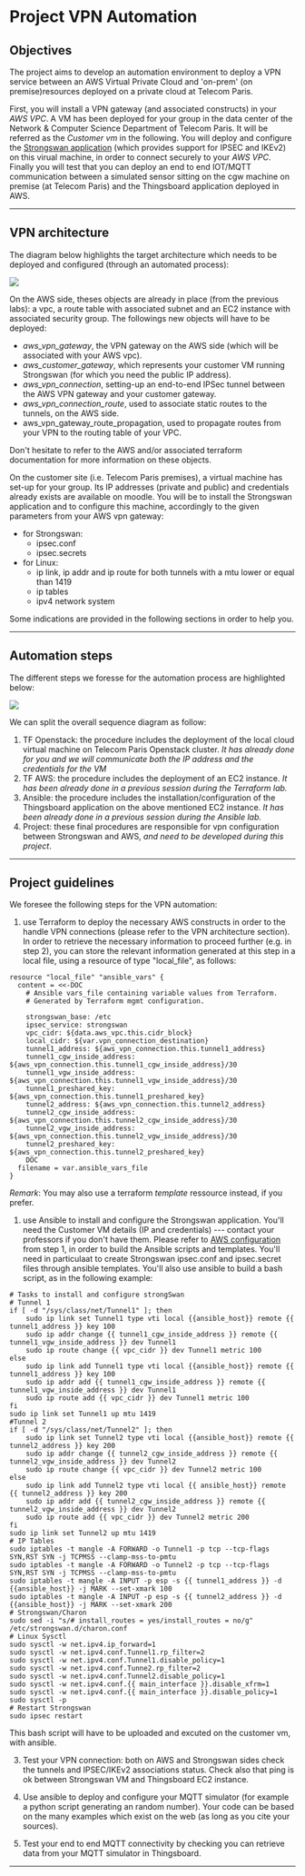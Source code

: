 # Project VPN Automation

## Objectives

The project aims to develop an automation environment to deploy a VPN service between an AWS Virtual Private Cloud and 'on-prem' (on premise)resources deployed on a private cloud at Telecom Paris. 
<!--- (JLR: thy don't know what it is yet, so better to deal with that latter on) In the AWS VPC the customer gateway, VPN gateway, VPN connections and route table constructs have to be deployed and configured to interwork with a localy deployed virtual machine on Telecom Paris openstack cluster. -->
First, you will install a VPN gateway (and associated constructs) in your *AWS VPC*. A VM has been deployed for your group in the data center of the Network & Computer Science Department of Telecom Paris. It will be referred as the *Customer vm* in the following. You will deploy and configure the [Strongswan application](https://www.strongswan.org) (which provides support for IPSEC and IKEv2) on this virual machine, in order to connect securely to your *AWS VPC*. Finally you will test that you can deploy an end to end IOT/MQTT communication between a simulated sensor sitting on the cgw machine on premise (at Telecom Paris) and the Thingsboard application deployed in AWS.

---

## VPN architecture

The diagram below highlights the target architecture which needs to be deployed and configured (through an automated process):

![](images/aws-lab-VPN-diagram.png)

On the AWS side, theses objects are already in place (from the previous labs): a vpc, a route table with associated subnet and an EC2 instance with associated security group. The followings new objects will have to be deployed: 

- *aws_vpn_gateway*, the VPN gateway on the AWS side (which will be associated with your AWS vpc).
- *aws_customer_gateway*, which represents your customer VM running Strongswan (for which you need the public IP address).
- *aws_vpn_connection*, setting-up an end-to-end IPSec tunnel between the AWS VPN gateway and your customer gateway.
- *aws_vpn_connection_route*, used to associate static routes to the tunnels, on the AWS side.
- aws_vpn_gateway_route_propagation, used  to propagate routes from your VPN to the routing table of your VPC.

Don't hesitate to refer to the AWS and/or associated terraform documentation for more information on these objects. 

On the customer site (i.e. Telecom Paris premises), a virtual machine has set-up for your group. Its IP addresses (private and public) and credentials already exists are available on moodle. You will be to install the Strongswan application and to configure this machine, accordingly to the given parameters from your AWS vpn gateway:

- for Strongswan:
  - ipsec.conf
  - ipsec.secrets
- for Linux:
  - ip link, ip addr and ip route for both tunnels with a mtu lower or equal than 1419
  - ip tables
  - ipv4 network system

Some indications are provided in the following sections in order to help you.

---

## Automation steps

The different steps we foresse for the automation process are highlighted below:

![](images/aws-lab-VPN-sequence.png)

We can split the overall sequence diagram as follow:

1. TF Openstack: the procedure includes the deployment of the local cloud virtual machine on Telecom Paris Openstack cluster. *It has already done for you and we will communicate both the IP address and the credentials for the VM*
2. TF AWS: the procedure includes the deployment of an EC2 instance. *It has been already done in a previous session during the Terraform lab.*
3. Ansible: the procedure includes the installation/configuration of the Thingsboard application on the above mentioned EC2 instance. *It has been already done in a previous session during the Ansible lab.*
4. Project: these final procedures are responsible for vpn configuration between Strongswan and AWS, *and need to be developed during this project*.

---

## Project guidelines

We foresee the following steps for the VPN automation:

1. use Terraform to deploy the necessary AWS constructs in order to the handle VPN connections (please refer to the VPN architecture section). In order to retrieve the necessary information to proceed further (e.g. in step 2), you can store the relevant information generated at this step in a local file, using a resource of type "local_file", as follows:

```console
resource "local_file" "ansible_vars" {
  content = <<-DOC
    # Ansible vars_file containing variable values from Terraform.
    # Generated by Terraform mgmt configuration.

    strongswan_base: /etc
    ipsec_service: strongswan
    vpc_cidr: ${data.aws_vpc.this.cidr_block}
    local_cidr: ${var.vpn_connection_destination}
    tunnel1_address: ${aws_vpn_connection.this.tunnel1_address}
    tunnel1_cgw_inside_address: ${aws_vpn_connection.this.tunnel1_cgw_inside_address}/30
    tunnel1_vgw_inside_address: ${aws_vpn_connection.this.tunnel1_vgw_inside_address}/30
    tunnel1_preshared_key: ${aws_vpn_connection.this.tunnel1_preshared_key}
    tunnel2_address: ${aws_vpn_connection.this.tunnel2_address}
    tunnel2_cgw_inside_address: ${aws_vpn_connection.this.tunnel2_cgw_inside_address}/30
    tunnel2_vgw_inside_address: ${aws_vpn_connection.this.tunnel2_vgw_inside_address}/30
    tunnel2_preshared_key: ${aws_vpn_connection.this.tunnel2_preshared_key}
    DOC
  filename = var.ansible_vars_file
}
```
  *Remark*: You may also use a terraform *template* ressource instead, if you prefer.


1. use Ansible to install and configure the Strongswan application. You'll need the Customer VM details (IP and credentials) --- contact your professors if you don't have them. Please refer to [AWS configuration](https://docs.aws.amazon.com/vpn/latest/s2svpn/SetUpVPNConnections.html#vpn-download-config) from step 1, in order to build the Ansible scripts and templates. 
  You'll need in particulaat to create Strongswan ipsec.conf and ipsec.secret files through ansible templates. You'll also use ansible to build a bash script, as in the following example: 

```console
# Tasks to install and configure strongSwan
# Tunnel 1
if [ -d "/sys/class/net/Tunnel1" ]; then
    sudo ip link set Tunnel1 type vti local {{ansible_host}} remote {{ tunnel1_address }} key 100
    sudo ip addr change {{ tunnel1_cgw_inside_address }} remote {{ tunnel1_vgw_inside_address }} dev Tunnel1
    sudo ip route change {{ vpc_cidr }} dev Tunnel1 metric 100
else
    sudo ip link add Tunnel1 type vti local {{ansible_host}} remote {{ tunnel1_address }} key 100
    sudo ip addr add {{ tunnel1_cgw_inside_address }} remote {{ tunnel1_vgw_inside_address }} dev Tunnel1
    sudo ip route add {{ vpc_cidr }} dev Tunnel1 metric 100
fi
sudo ip link set Tunnel1 up mtu 1419
#Tunnel 2
if [ -d "/sys/class/net/Tunnel2" ]; then
    sudo ip link set Tunnel2 type vti local {{ansible_host}} remote {{ tunnel2_address }} key 200
    sudo ip addr change {{ tunnel2_cgw_inside_address }} remote {{ tunnel2_vgw_inside_address }} dev Tunnel2
    sudo ip route change {{ vpc_cidr }} dev Tunnel2 metric 100
else
    sudo ip link add Tunnel2 type vti local {{ ansible_host}} remote {{ tunnel2_address }} key 200
    sudo ip addr add {{ tunnel2_cgw_inside_address }} remote {{ tunnel2_vgw_inside_address }} dev Tunnel2
    sudo ip route add {{ vpc_cidr }} dev Tunnel2 metric 200
fi
sudo ip link set Tunnel2 up mtu 1419
# IP Tables
sudo iptables -t mangle -A FORWARD -o Tunnel1 -p tcp --tcp-flags SYN,RST SYN -j TCPMSS --clamp-mss-to-pmtu
sudo iptables -t mangle -A FORWARD -o Tunnel2 -p tcp --tcp-flags SYN,RST SYN -j TCPMSS --clamp-mss-to-pmtu
sudo iptables -t mangle -A INPUT -p esp -s {{ tunnel1_address }} -d {{ansible_host}} -j MARK --set-xmark 100
sudo iptables -t mangle -A INPUT -p esp -s {{ tunnel2_address }} -d {{ansible_host}} -j MARK --set-xmark 200
# Strongswan/Charon
sudo sed -i "s/# install_routes = yes/install_routes = no/g" /etc/strongswan.d/charon.conf
# Linux Sysctl
sudo sysctl -w net.ipv4.ip_forward=1
sudo sysctl -w net.ipv4.conf.Tunnel1.rp_filter=2
sudo sysctl -w net.ipv4.conf.Tunnel1.disable_policy=1
sudo sysctl -w net.ipv4.conf.Tunne2.rp_filter=2
sudo sysctl -w net.ipv4.conf.Tunnel2.disable_policy=1
sudo sysctl -w net.ipv4.conf.{{ main_interface }}.disable_xfrm=1
sudo sysctl -w net.ipv4.conf.{{ main_interface }}.disable_policy=1
sudo sysctl -p
# Restart Strongswan
sudo ipsec restart
```
This bash script will have to be uploaded and excuted on the customer vm, with ansible. 

3. Test your VPN connection: both on AWS and Strongswan sides check the tunnels and IPSEC/IKEv2 associations status. Check also that ping is ok between Strongswan VM and Thingsboard EC2 instance.

4. Use ansible to deploy and configure your MQTT simulator (for example a python script generating an random number). Your code can be based on the many examples which exist on the web (as long as you cite your sources). 

5. Test your end to end MQTT connectivity by checking you can retrieve data from your MQTT simulator in Thingsboard.

---